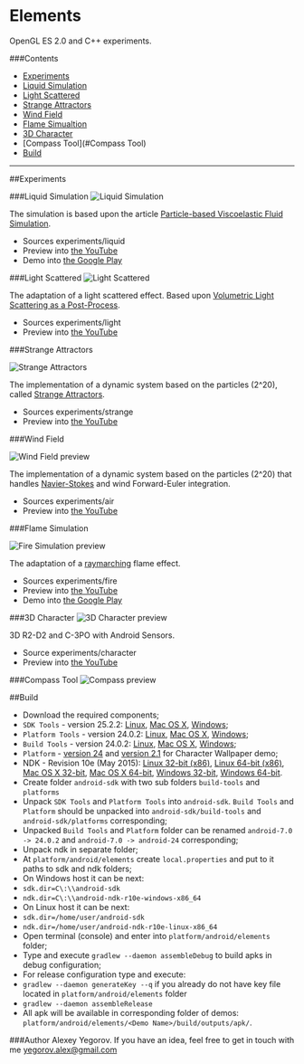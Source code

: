 # Elements
OpenGL ES 2.0 and C++ experiments.

###Contents
* [Experiments](#experiments)
 * [Liquid Simulation](#liquid-simulation)
 * [Light Scattered](#light-scattered)
 * [Strange Attractors](#strange-attractors)
 * [Wind Field](#wind-field)
 * [Flame Simualtion](#flame-simulation)
 * [3D Character](#3d-character)
 * [Compass Tool](#Compass Tool)
* [Build](#build)

-----------------------

##Experiments

###Liquid Simulation 
![Liquid Simulation](https://raw.githubusercontent.com/PkXwmpgN/elements/master/screenshots/liquid.jpeg)

The simulation is based upon the article [Particle-based Viscoelastic Fluid Simulation](http://www.ligum.umontreal.ca/Clavet-2005-PVFS/pvfs.pdf).
- Sources experiments/liquid
- Preview into [the YouTube](https://www.youtube.com/watch?v=Z-z4TH40bM4)
- Demo into [the Google Play](https://play.google.com/store/apps/details?id=com.yegorov.alexey.elements.liquid)

###Light Scattered
![Light Scattered](https://raw.githubusercontent.com/PkXwmpgN/elements/master/screenshots/light.jpeg)

The adaptation of a light scattered effect. Based upon [Volumetric Light Scattering as a Post-Process](http://http.developer.nvidia.com/GPUGems3/gpugems3_ch13.html).
- Sources experiments/light
- Preview into [the YouTube](https://www.youtube.com/watch?v=CSaBSs1KVkA)

###Strange Attractors

![Strange Attractors](https://raw.githubusercontent.com/PkXwmpgN/elements/master/screenshots/strange.jpeg)

The implementation of a dynamic system based on the particles (2^20), called [Strange Attractors](https://en.wikipedia.org/wiki/Attractor). 
- Sources experiments/strange
- Preview into [the YouTube](https://www.youtube.com/watch?v=lx3xy8CakE0)

###Wind Field

![Wind Field preview](https://raw.githubusercontent.com/PkXwmpgN/elements/master/screenshots/air.jpeg)

The implementation of a dynamic system based on the particles (2^20) that handles [Navier-Stokes](http://www.intpowertechcorp.com/GDC03.pdf) and wind Forward-Euler integration.
- Sources experiments/air
- Preview into [the YouTube](https://www.youtube.com/watch?v=n3TOHyJzNDs)

###Flame Simulation

![Fire Simulation preview](https://raw.githubusercontent.com/PkXwmpgN/elements/master/screenshots/fire.jpeg)

The adaptation of a [raymarching](http://iquilezles.org/www/articles/raymarchingdf/raymarchingdf.htm) flame effect.
- Sources experiments/fire
- Preview into [the YouTube](https://www.youtube.com/watch?v=eYFEQRwEKm4)
- Demo into [the Google Play](https://play.google.com/store/apps/details?id=com.yegorov.alexey.elements.fire)

###3D Character
![3D Character preview](https://raw.githubusercontent.com/PkXwmpgN/elements/master/screenshots/character.jpeg)

3D R2-D2 and C-3PO with Android Sensors.
- Source experiments/character
- Preview into [the YouTube](https://youtu.be/PH8TPegPb2k)

###Compass Tool
![Compass preview](https://raw.githubusercontent.com/TheVice/elements/gh-pages/2016.10.14/Compass_Tool_poster.png)

##Build

* Download the required components;
 * ```SDK Tools``` - version 25.2.2: [Linux](http://dl.google.com/android/repository/tools_r25.2.2-linux.zip), [Mac OS X](http://dl.google.com/android/repository/tools_r25.2.2-macosx.zip), [Windows](http://dl.google.com/android/repository/tools_r25.2.2-windows.zip);
 * ```Platform Tools``` - version 24.0.2: [Linux](http://dl.google.com/android/repository/platform-tools_r24.0.2-linux.zip), [Mac OS X](http://dl.google.com/android/repository/platform-tools_r24.0.2-macosx.zip), [Windows](http://dl.google.com/android/repository/platform-tools_r24.0.2-windows.zip);
 * ```Build Tools``` - version 24.0.2: [Linux](http://dl.google.com/android/repository/build-tools_r24.0.2-linux.zip), [Mac OS X](http://dl.google.com/android/repository/build-tools_r24.0.2-macosx.zip), [Windows](http://dl.google.com/android/repository/build-tools_r24.0.2-windows.zip);
 * ```Platform``` - [version 24](http://dl.google.com/android/repository/platform-24_r02.zip) and [version 2.1](http://dl.google.com/android/repository/android-2.1_r03.zip) for Character Wallpaper demo;
 * NDK - Revision 10e (May 2015): [Linux 32-bit (x86)](http://dl.google.com/android/ndk/android-ndk-r10e-linux-x86.bin), [Linux 64-bit (x86)](http://dl.google.com/android/ndk/android-ndk-r10e-linux-x86_64.bin), [Mac OS X 32-bit](http://dl.google.com/android/ndk/android-ndk-r10e-darwin-x86.bin), [Mac OS X 64-bit](http://dl.google.com/android/ndk/android-ndk-r10e-darwin-x86_64.bin), [Windows 32-bit](http://dl.google.com/android/ndk/android-ndk-r10e-windows-x86.exe), [Windows 64-bit](http://dl.google.com/android/ndk/android-ndk-r10e-windows-x86_64.exe).
* Create folder ```android-sdk``` with two sub folders ```build-tools``` and  ```platforms```
* Unpack ```SDK Tools``` and ```Platform Tools``` into ```android-sdk```. ```Build Tools``` and ```Platform``` should be unpacked into ```android-sdk/build-tools``` and ```android-sdk/platforms``` corresponding;
* Unpacked ```Build Tools``` and ```Platform``` folder can be renamed ```android-7.0 -> 24.0.2``` and ```android-7.0 -> android-24``` corresponding;
* Unpack ndk in separate folder;
* At ```platform/android/elements``` create ```local.properties``` and put to it paths to sdk and ndk folders;
 * On Windows host it can be next:
  * ```sdk.dir=C\:\\android-sdk```
  * ```ndk.dir=C\:\\android-ndk-r10e-windows-x86_64```
 * On Linux host it can be next:
  * ```sdk.dir=/home/user/android-sdk```
  * ```ndk.dir=/home/user/android-ndk-r10e-linux-x86_64```
* Open terminal (console) and enter into ```platform/android/elements``` folder;
* Type and execute ```gradlew --daemon assembleDebug``` to build apks in debug configuration;
* For release configuration type and execute:
 * ```gradlew --daemon generateKey --q``` if you already do not have key file located in ```platform/android/elements``` folder
 * ```gradlew --daemon assembleRelease```
* All apk will be available in corresponding folder of demos: ```platform/android/elements/<Demo Name>/build/outputs/apk/```.

###Author
Alexey Yegorov.
If you have an idea, feel free to get in touch with me yegorov.alex@gmail.com
